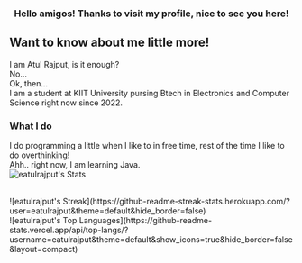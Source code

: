 ### <div align="center">Hello amigos! Thanks to visit my profile, nice to see you here!</div>
## Want to know about me little more!
I am Atul Rajput, is it enough?
<br>
No...
<br>
Ok, then...
<br>
I am a student at KIIT University pursing Btech in Electronics and Computer Science right now since 2022.
### What I do
I do programming a little when I like to in free time, rest of the time I like to do overthinking!
<br>
Ahh.. right now, I am learning Java.
<br>
![eatulrajput's Stats](https://github-readme-stats.vercel.app/api?username=eatulrajput&theme=default&show_icons=true&hide_border=false&count_private=true)

<br>
![eatulrajput's Streak](https://github-readme-streak-stats.herokuapp.com/?user=eatulrajput&theme=default&hide_border=false)

<br>
![eatulrajput's Top Languages](https://github-readme-stats.vercel.app/api/top-langs/?username=eatulrajput&theme=default&show_icons=true&hide_border=false&layout=compact)
